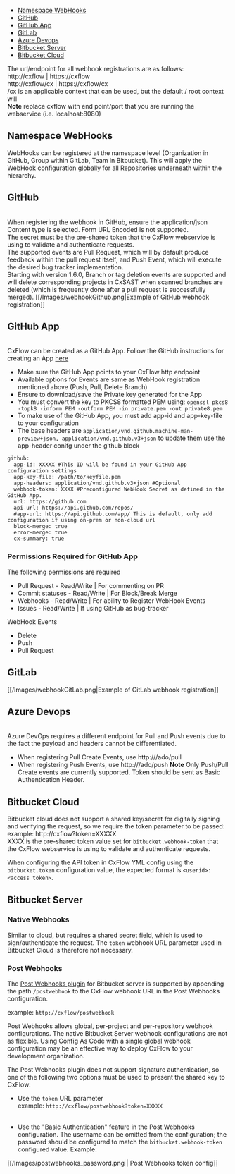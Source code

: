 * [Namespace WebHooks](#webhook)
* [GitHub](#github)
* [GitHub App](#githubapp)
* [GitLab](#gitlab)
* [Azure Devops](#azure)
* [Bitbucket Server](#bitbucketserver)
* [Bitbucket Cloud](#Bitbucketcloud)


The url/endpoint for all webhook registrations are as follows:
<br>http://cxflow | https://cxflow 
<br>http://cxflow/cx | https://cxflow/cx 
<br>/cx is an applicable context that can be used, but the default / root context will
<br>**Note** replace cxflow with end point/port that you are running the webservice (i.e. localhost:8080)

## <a name="webhook">Namespace WebHooks</a>
WebHooks can be registered at the namespace level (Organization in GitHub, Group within GitLab, Team in Bitbucket).  This will apply the WebHook configuration globally for all Repositories underneath within the hierarchy.

## <a name="github">GitHub</a>
<br>When registering the webhook in GitHub, ensure the application/json Content type is selected.  Form URL Encoded is not supported. 
<br>The secret must be the pre-shared token that the CxFlow webservice is using to validate and authenticate requests.
<br>The supported events are Pull Request, which will by default produce feedback within the pull request itself, and Push Event, which will execute the desired bug tracker implementation. 
<br>Starting with version 1.6.0, Branch or tag deletion events are supported and will delete corresponding projects in CxSAST when scanned branches are deleted (which is frequently done after a pull request is successfully merged).
[[/Images/webhookGithub.png|Example of GitHub webhook registration]]

## <a name="githubapp">GitHub App</a>
<br>CxFlow can be created as a GitHub App.  Follow the GitHub instructions for creating an App [here](https://docs.github.com/en/free-pro-team@latest/developers/apps/creating-a-github-app)
* Make sure the GitHub App points to your CxFlow http endpoint
* Available options for Events are same as WebHook registration mentioned above (Push, Pull, Delete Branch)
* Ensure to download/save the Private key generated for the App
* You must convert the key to PKCS8 formatted PEM using: ```openssl pkcs8 -topk8 -inform PEM -outform PEM -in private.pem -out private8.pem```
* To make use of the GitHub App, you must add app-id and app-key-file to your configuration
* The base headers are ```application/vnd.github.machine-man-preview+json, application/vnd.github.v3+json``` to update them use the app-header conifg under the github block
```
github:
  app-id: XXXXX #This ID will be found in your GitHub App configuration settings
  app-key-file: /path/to/keyfile.pem
  app-headers: application/vnd.github.v3+json #Optional
  webhook-token: XXXX #Preconfigured WebHook Secret as defined in the GitHub App.
  url: https://github.com
  api-url: https://api.github.com/repos/
  #app-url: https://api.github.com/app/ This is default, only add configuration if using on-prem or non-cloud url
  block-merge: true
  error-merge: true
  cx-summary: true
```

### Permissions Required for GitHub App
The following permissions are required
  * Pull Request - Read/Write | For commenting on PR
  * Commit statuses - Read/Write | For Block/Break Merge
  * Webhooks - Read/Write | For ability to Register WebHook Events
  * Issues - Read/Write | If using GitHub as bug-tracker

WebHook Events
  * Delete
  * Push
  * Pull Request

## <a name="gitlab">GitLab</a>
[[/Images/webhookGitLab.png|Example of GitLab webhook registration]]

## <a name="azure">Azure Devops</a>
<br>Azure DevOps requires a different endpoint for Pull and Push events due to the fact the payload and headers cannot be differentiated. 
  * When registering Pull Create Events, use http://<cxflow>/ado/pull 
  * When registering Push Events, use http://<cxflow>/ado/push 
**Note** Only Push/Pull Create events are currently supported. Token should be sent as Basic Authentication Header.

## <a name="bitbucketcloud">Bitbucket Cloud</a>
Bitbucket cloud does not support a shared key/secret for digitally signing and verifying the request, so we require the token parameter to be passed:
<br> example: http://cxflow?token=XXXXX
<br>XXXX is the pre-shared token value set for `bitbucket.webhook-token` that the CxFlow webservice is using to validate and authenticate requests.

When configuring the API token in CxFlow YML config using the `bitbucket.token` configuration value, the expected format is `<userid>:<access token>`. 


## <a name="bitbucketserver">Bitbucket Server</a>

### Native Webhooks
Similar to cloud, but requires a shared secret field, which is used to sign/authenticate the request.  The `token` webhook URL parameter used in Bitbucket Cloud is therefore not necessary.

### Post Webhooks
The [Post Webhooks plugin](https://marketplace.atlassian.com/apps/1215474/post-webhooks-for-bitbucket?hosting=server&tab=overview) for Bitbucket server is supported by appending the path `/postwebhook` to the CxFlow webhook URL in the Post Webhooks configuration.

example: `http://cxflow/postwebhook`


Post Webhooks allows global, per-project and per-repository webhook configurations.  The native Bitbucket Server webhook configurations are not as flexible.  Using Config As Code with a single global webhook configuration may be an effective way to deploy CxFlow to your development organization.



The Post Webhooks plugin does not support signature authentication, so one of the following two options must be used to present the shared key to CxFlow:

* Use the `token` URL parameter<br>
example: `http://cxflow/postwebhook?token=XXXXX`<br><br>


* Use the "Basic Authentication" feature in the Post Webhooks configuration.  The username can be omitted from the configuration; the password should be configured to match the `bitbucket.webhook-token` configured value.  Example:

[[/Images/postwebhooks_password.png | Post Webhooks token config]]




